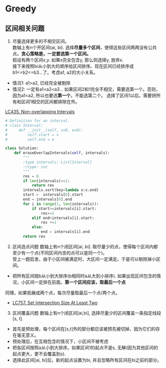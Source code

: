# Greedy

## 区间相关问题
1. 尽量选择更多的不相交区间。  
数轴上有n个开区间(ai, bi). 选择**尽量多个区间**，使得这些区间两两没有公共点。**贪心策略是，一定要选第一个区间。**  
假设有两个区间x,y. 如果x完全包含y, 那么则选择y, 放弃x.   
接下来按照bi从小到大的顺序给区间排序。现在区间已经排序成b1<=b2<=b3...了。考虑a1, a2的大小关系。
- 情况1: a1>a2, 已经完全被剔除
- 情况2: 一定有a1<a2<a3... 如果区间2和1完全不相交，需要选第一个。否则，因为a1<a2, 所以也要选**第一个**。不能选第二个。
  选择了区间1以后，需要把所有和区间1相交的区间都排除在外。

[LC435. Non-overlapping Intervals](https://leetcode.com/problems/non-overlapping-intervals/)

```python
# Definition for an interval.
# class Interval:
#     def __init__(self, s=0, e=0):
#         self.start = s
#         self.end = e

class Solution:
    def eraseOverlapIntervals(self, intervals):
        """
        :type intervals: List[Interval]
        :rtype: int
        """
        res = 0
        if len(intervals)<=1:
            return res
        intervals.sort(key=lambda x:x.end)
        start =  intervals[0].start   
        end = intervals[0].end
        for i in range(1, len(intervals)):
            if start>=intervals[i].start:
                res+=1
            elif end>intervals[i].start:
                res +=1
            else:
                end = intervals[i].end
        return res
```

2. 区间选点问题
数轴上有n个闭区间[ai, bi]. 取尽量少的点，使得每个区间内都至少有一个点(不同区间内含的点可以是同一个)。  
受上一题启发，由于小区间被满足时，大区间一定满足。于是可以剔除掉小区间。
- 把所有区间按b从小到大排序(b相同时a从大到小排序). 如果出现区间包含的情况，小区间一定排在前面。**第一个区间应该，取最后一个点**

同理，如果拓展成两个点，每次尽量取最后一个点/两个点。
- [LC757. Set Intersection Size At Least Two](https://leetcode.com/problems/set-intersection-size-at-least-two/)

3. 区间覆盖问题
数轴上有n个闭区间[ai,bi], 选择尽量少的区间覆盖一条指定线段[s, t].  
- 首先是预处理，每个区间在[s,t]外的部分都应该被预先被切掉，因为它们的存在毫无意义。
- 预处理后，在互相包含的情况下，小区间不被考虑
- 把各区间按照a从小到大排序。如果区间1的起点不是s, 无解(因为其他区间的起点更大，更不会覆盖到s).
- 选择此区间[ai, bi]后，新的起点设置为bi, 并且忽略所有区间在bi之前的部分。
